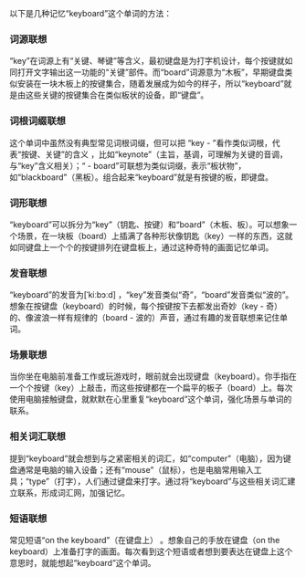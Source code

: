 以下是几种记忆“keyboard”这个单词的方法：

### 词源联想
“key”在词源上有“关键、琴键”等含义，最初键盘是为打字机设计，每个按键就如同打开文字输出这一功能的“关键”部件。而“board”词源意为“木板”，早期键盘类似安装在一块木板上的按键集合，随着发展成为如今的样子，所以“keyboard”就是由这些关键的按键集合在类似板状的设备，即“键盘”。

### 词根词缀联想
这个单词中虽然没有典型常见词根词缀，但可以把 “key - ”看作类似词根，代表“按键、关键”的含义 ，比如“keynote”（主旨，基调，可理解为关键的音调，与“key”含义相关）；“ - board”可联想为类似词缀，表示“板状物”，如“blackboard”（黑板）。组合起来“keyboard”就是有按键的板，即键盘。

### 词形联想
“keyboard”可以拆分为“key”（钥匙、按键）和“board”（木板、板）。可以想象一个场景，在一块板（board）上插满了各种形状像钥匙（key）一样的东西，这就如同键盘上一个个的按键排列在键盘板上，通过这种奇特的画面记忆单词。

### 发音联想
“keyboard”的发音为[ˈkiːbɔːd] ，“key”发音类似“奇”，“board”发音类似“波的”。想象在按键盘（keyboard）的时候，每个按键按下去都发出奇妙（key - 奇）的、像波浪一样有规律的（board - 波的）声音，通过有趣的发音联想来记住单词。

### 场景联想
当你坐在电脑前准备工作或玩游戏时，眼前就会出现键盘（keyboard）。你手指在一个个按键（key）上敲击，而这些按键都在一个扁平的板子（board）上。每次使用电脑接触键盘，就默默在心里重复“keyboard”这个单词，强化场景与单词的联系。

### 相关词汇联想
提到“keyboard”就会想到与之紧密相关的词汇，如“computer”（电脑），因为键盘通常是电脑的输入设备；还有“mouse”（鼠标），也是电脑常用输入工具；“type”（打字），人们通过键盘来打字。通过将“keyboard”与这些相关词汇建立联系，形成词汇网，加强记忆。

### 短语联想
常见短语“on the keyboard”（在键盘上） 。想象自己的手放在键盘（on the keyboard）上准备打字的画面。每次看到这个短语或者想到要表达在键盘上这个意思时，就能想起“keyboard”这个单词。 